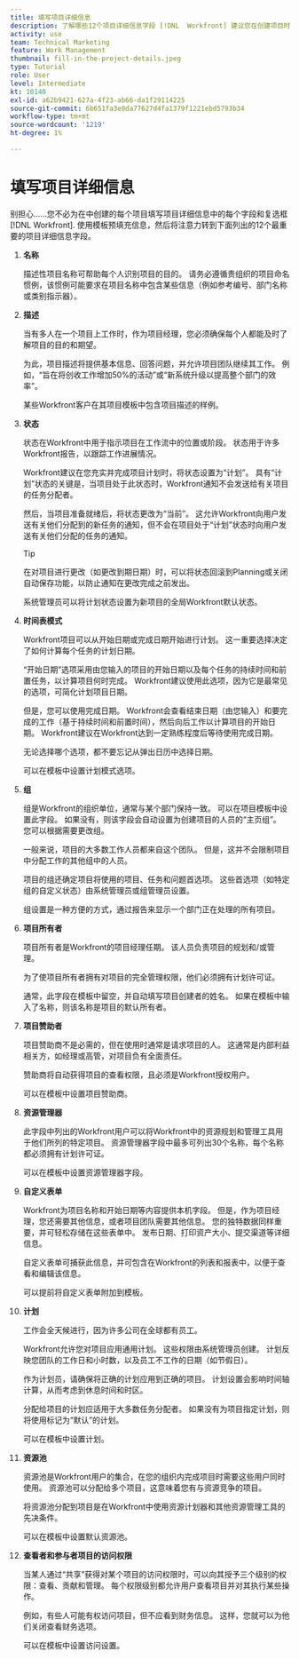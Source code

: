 ```yaml
---
title: 填写项目详细信息
description: 了解哪些12个项目详细信息字段 [!DNL  Workfront] 建议您在创建项目时填写。
activity: use
team: Technical Marketing
feature: Work Management
thumbnail: fill-in-the-project-details.jpeg
type: Tutorial
role: User
level: Intermediate
kt: 10140
exl-id: a62b9421-627a-4f23-ab66-da1f29114225
source-git-commit: 6b651fa3e8da77627d4fa1379f1221ebd5793b34
workflow-type: tm+mt
source-wordcount: '1219'
ht-degree: 1%

---
```


# 填写项目详细信息

别担心……您不必为在中创建的每个项目填写项目详细信息中的每个字段和复选框 [!DNL  Workfront]. 使用模板预填充信息，然后将注意力转到下面列出的12个最重要的项目详细信息字段。

1. **名称**

   描述性项目名称可帮助每个人识别项目的目的。 请务必遵循贵组织的项目命名惯例，该惯例可能要求在项目名称中包含某些信息（例如参考编号、部门名称或类别指示器）。


1. **描述**

   当有多人在一个项目上工作时，作为项目经理，您必须确保每个人都能及时了解项目的目的和期望。

   为此，项目描述将提供基本信息、回答问题，并允许项目团队继续其工作。 例如，“旨在将创收工作增加50%的活动”或“新系统升级以提高整个部门的效率”。

   某些Workfront客户在其项目模板中包含项目描述的样例。

1. **状态**

   状态在Workfront中用于指示项目在工作流中的位置或阶段。 状态用于许多Workfront报告，以跟踪工作进展情况。

   Workfront建议在您充实并完成项目计划时，将状态设置为“计划”。 具有“计划”状态的关键是，当项目处于此状态时，Workfront通知不会发送给有关项目的任务分配者。

   然后，当项目准备就绪后，将状态更改为“当前”。 这允许Workfront向用户发送有关他们分配到的新任务的通知，但不会在项目处于“计划”状态时向用户发送有关他们分配的任务的通知。

   >[!TIP]
   >
   >  在对项目进行更改（如更改到期日期）时，可以将状态回滚到Planning或关闭自动保存功能，以防止通知在更改完成之前发出。

   系统管理员可以将计划状态设置为新项目的全局Workfront默认状态。

1. **时间表模式**

   Workfront项目可以从开始日期或完成日期开始进行计划。 这一重要选择决定了如何计算每个任务的计划日期。

   “开始日期”选项采用由您输入的项目的开始日期以及每个任务的持续时间和前置任务，以计算项目何时完成。 Workfront建议使用此选项，因为它是最常见的选项，可简化计划项目日期。

   但是，您可以使用完成日期。 Workfront会查看结束日期（由您输入）和要完成的工作（基于持续时间和前置时间），然后向后工作以计算项目的开始日期。 Workfront建议在Workfront达到一定熟练程度后等待使用完成日期。

   无论选择哪个选项，都不要忘记从弹出日历中选择日期。

   可以在模板中设置计划模式选项。

1. **组**

   组是Workfront的组织单位，通常与某个部门保持一致。 可以在项目模板中设置此字段。 如果没有，则该字段会自动设置为创建项目的人员的“主页组”。 您可以根据需要更改组。

   一般来说，项目的大多数工作人员都来自这个团队。 但是，这并不会限制项目中分配工作的其他组中的人员。

   项目的组还确定项目将使用的项目、任务和问题首选项。 这些首选项（如特定组的自定义状态）由系统管理员或组管理员设置。

   组设置是一种方便的方式，通过报告来显示一个部门正在处理的所有项目。

1. **项目所有者**

   项目所有者是Workfront的项目经理任期。 该人员负责项目的规划和/或管理。

   为了使项目所有者拥有对项目的完全管理权限，他们必须拥有计划许可证。

   通常，此字段在模板中留空，并自动填写项目创建者的姓名。 如果在模板中输入了名称，则该名称是项目的默认所有者。

1. **项目赞助者**

   项目赞助商不是必需的，但在使用时通常是请求项目的人。 这通常是内部利益相关方，如经理或高管，对项目负有全面责任。

   赞助商将自动获得项目的查看权限，且必须是Workfront授权用户。

   可以在模板中设置项目赞助商。

1. **资源管理器**

   此字段中列出的Workfront用户可以将Workfront中的资源规划和管理工具用于他们所列的特定项目。 资源管理器字段中最多可列出30个名称，每个名称都必须拥有计划许可证。

   可以在模板中设置资源管理器字段。

1. **自定义表单**

   Workfront为项目名称和开始日期等内容提供本机字段。 但是，作为项目经理，您还需要其他信息，或者项目团队需要其他信息。 您的独特数据同样重要，并可轻松存储在这些表单中。 发布日期、打印资产大小、提交渠道等详细信息。

   自定义表单可捕获此信息，并可包含在Workfront的列表和报表中，以便于查看和编辑该信息。

   可以提前将自定义表单附加到模板。

1. **计划**

   工作会全天候进行，因为许多公司在全球都有员工。

   Workfront允许您对项目应用通用计划。 这些权限由系统管理员创建。 计划反映您团队的工作日和小时数，以及员工不工作的日期（如节假日）。

   作为计划员，请确保将正确的计划应用到正确的项目。 计划设置会影响时间轴计算，从而考虑到休息时间和时区。

   分配给项目的计划应适用于大多数任务分配者。 如果没有为项目指定计划，则将使用标记为“默认”的计划。

   可以在模板中设置计划。

1. **资源池**

   资源池是Workfront用户的集合，在您的组织内完成项目时需要这些用户同时使用。 资源池可以分配给多个项目，这意味着您有与资源竞争的项目。

   将资源池分配到项目是在Workfront中使用资源计划器和其他资源管理工具的先决条件。

   可以在模板中设置默认资源池。

1. **查看者和参与者项目的访问权限**

   当某人通过“共享”获得对某个项目的访问权限时，可以向其授予三个级别的权限：查看、贡献和管理。 每个权限级别都允许用户查看项目并对其执行某些操作。

   例如，有些人可能有权访问项目，但不应看到财务信息。 这样，您就可以为他们关闭查看财务选项。

   可以在模板中设置访问设置。
